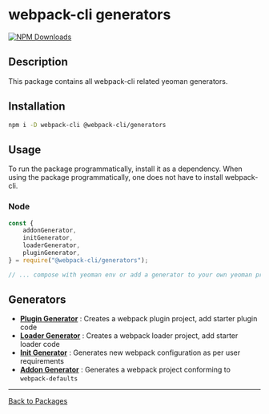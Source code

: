 # webpack-cli generators

[![NPM Downloads][downloads]][downloads-url]

## Description

This package contains all webpack-cli related yeoman generators.

## Installation

```bash
npm i -D webpack-cli @webpack-cli/generators
```

## Usage

To run the package programmatically, install it as a dependency. When using the package programmatically, one does not have to install webpack-cli.

### Node

```js
const {
    addonGenerator,
    initGenerator,
    loaderGenerator,
    pluginGenerator,
} = require("@webpack-cli/generators");

// ... compose with yeoman env or add a generator to your own yeoman project
```

## Generators

-   [**Plugin Generator**](https://github.com/webpack/webpack-cli/blob/master/packages/generators/src/plugin-generator.ts) : Creates a webpack plugin project, add starter plugin code
-   [**Loader Generator**](https://github.com/webpack/webpack-cli/blob/master/packages/generators/src/loader-generator.ts) : Creates a webpack loader project, add starter loader code
-   [**Init Generator**](https://github.com/webpack/webpack-cli/blob/master/packages/generators/src/init-generator.ts) : Generates new webpack configuration as per user requirements
-   [**Addon Generator**](https://github.com/webpack/webpack-cli/blob/master/packages/generators/src/addon-generator.ts) : Generates a webpack project conforming to `webpack-defaults`

---

[Back to Packages](https://github.com/webpack/webpack-cli/tree/master/packages)

[downloads]: https://img.shields.io/npm/dm/@webpack-cli/generators.svg
[downloads-url]: https://www.npmjs.com/package/@webpack-cli/generators
